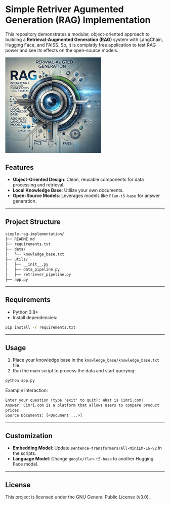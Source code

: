# Simple Retriver Agumented Generation (RAG) Implementation

This repository demonstrates a modular, object-oriented approach to building a **Retrieval-Augmented Generation (RAG)** system with LangChain, Hugging Face, and FAISS. So, it is complatly free application to test RAG power and see its effects on the open-source models.

<img width="60%" src="data/images/simple_rag.webp" alt="rag"></a>

## Features

- **Object-Oriented Design**: Clean, reusable components for data processing and retrieval.
- **Local Knowledge Base**: Utilize your own documents.
- **Open-Source Models**: Leverages models like `Flan-t5-base` for answer generation.

---

## Project Structure

```
simple-rag-implementation/
├── README.md
├── requirements.txt
├── data/
│   └── knowledge_base.txt
├── utils/
│   ├── __init__.py
│   ├── data_pipeline.py
│   ├── retriever_pipeline.py
├── app.py
```

---

## Requirements

- Python 3.8+
- Install dependencies:

```bash
pip install -r requirements.txt
```

---

## Usage

1. Place your knowledge base in the `knowledge_base/knowledge_base.txt` file.
2. Run the main script to process the data and start querying:

```bash
python app.py
```

Example interaction:

```plaintext
Enter your question (type 'exit' to quit): What is Cimri.com?
Answer: Cimri.com is a platform that allows users to compare product prices.
Source Documents: [<Document ...>]
```

---

## Customization

- **Embedding Model**: Update `sentence-transformers/all-MiniLM-L6-v2` in the scripts.
- **Language Model**: Change `google/flan-t5-base` to another Hugging Face model.

---

## License

This project is licensed under the GNU General Public License (v3.0).